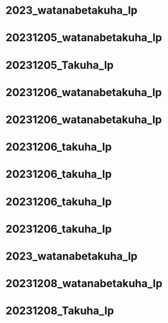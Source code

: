 # 2023_watanabetakuha_lp
# 20231205_watanabetakuha_lp
# 20231205_Takuha_lp
# 20231206_watanabetakuha_lp
# 20231206_watanabetakuha_lp
# 20231206_takuha_lp
# 20231206_takuha_lp
# 20231206_takuha_lp
# 20231206_takuha_lp
# 2023_watanabetakuha_lp
# 20231208_watanabetakuha_lp
# 20231208_Takuha_lp
